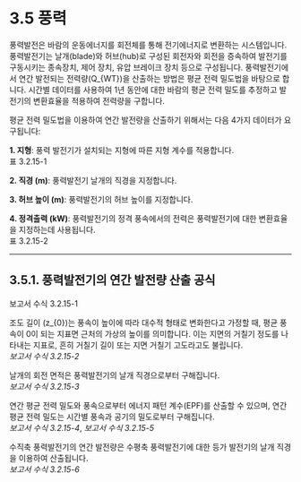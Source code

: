 # 3.5 풍력

풍력발전은 바람의 운동에너지를 회전체를 통해 전기에너지로 변환하는 시스템입니다. 풍력발전기는 날개(blade)와 허브(hub)로 구성된 회전자와 회전을 증속하여 발전기를 구동시키는 종속장치, 제어 장치, 유압 브레이크 장치 등으로 구성됩니다. 풍력발전기에서 연간 발전되는 전력량\(Q_{WT}\)을 산출하는 방법은 평균 전력 밀도법을 바탕으로 합니다. 시간별 데이터를 사용하여 1년 동안에 대한 바람의 평균 전력 밀도를 추정하고 발전기의 변환효율을 적용하여 전력량을 구합니다.

평균 전력 밀도법을 이용하여 연간 발전량을 산출하기 위해서는 다음 4가지 데이터가 요구됩니다:

**1. 지형**: 풍력 발전기가 설치되는 지형에 따른 지형 계수를 적용합니다.  
표 3.2.15-1

**2. 직경 (m)**: 풍력발전기 날개의 직경을 지정합니다.

**3. 허브 높이 (m)**: 풍력발전기의 허브 높이를 지정합니다.

**4. 정격출력 (kW)**: 풍력발전기의 정격 풍속에서의 전력은 풍력발전기에 대한 변환효율을 지정하는데 사용됩니다.  
표 3.2.15-2

---

## 3.5.1. 풍력발전기의 연간 발전량 산출 공식

보고서 수식 3.2.15-1

조도 길이 \(z_{0}\)는 풍속이 높이에 따라 대수적 형태로 변화한다고 가정할 때, 평균 풍속이 0이 되는 지표면 근처의 가상의 높이를 의미합니다. 이는 지면의 거칠기 정도를 나타내는 지표로, 흔히 거칠기 길이 또는 지면 거칠기 고도라고도 불립니다.  
<em>보고서 수식 3.2.15-2</em>

날개의 회전 면적은 풍력발전기의 날개 직경으로부터 구해집니다.  
<em>보고서 수식 3.2.15-3</em>

연간 평균 전력 밀도와 풍속으로부터 에너지 패턴 계수(EPF)를 산출할 수 있으며, 연간 평균 전력 밀도는 시간별 풍속과 공기의 밀도로부터 구해집니다.  
<em>보고서 수식 3.2.15-4</em>, <em>보고서 수식 3.2.15-5</em>

수직축 풍력발전기의 연간 발전량은 수평축 풍력발전기에 대한 등가 발전기의 날개 직경을 이용하여 산출됩니다.  
<em>보고서 수식 3.2.15-6</em>

